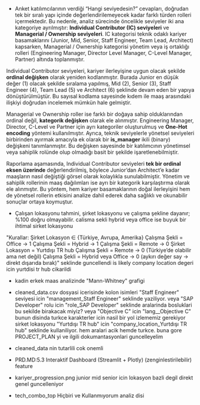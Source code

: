 - Anket katılımcılarının verdiği “Hangi seviyedesin?” cevapları, doğrudan tek bir sıralı yapı içinde değerlendirilemeyecek kadar farklı türden rolleri içermektedir. Bu nedenle, analiz sürecinde öncelikle seviyeler iki ana kategoriye ayrılmıştır: **Individual Contributor (IC) seviyeleri** ve **Managerial / Ownership seviyeleri**. IC kategorisi teknik odaklı kariyer basamaklarını (Junior, Mid, Senior, Staff Engineer, Team Lead, Architect) kapsarken, Managerial / Ownership kategorisi yönetim veya iş ortaklığı rolleri (Engineering Manager, Director Level Manager, C-Level Manager, Partner) altında toplanmıştır.

Individual Contributor seviyeleri, kariyer ilerleyişine uygun olacak şekilde **ordinal değişken** olarak yeniden kodlanmıştır. Burada Junior en düşük değer (1) olacak şekilde sıralama yapılmış, Mid (2), Senior (3), Staff Engineer (4), Team Lead (5) ve Architect (6) şeklinde devam eden bir yapıya dönüştürülmüştür. Bu sayısal kodlama sayesinde kıdem ile maaş arasındaki ilişkiyi doğrudan incelemek mümkün hale gelmiştir.

Managerial ve Ownership roller ise farklı bir doğaya sahip olduklarından ordinal değil, **kategorik değişken** olarak ele alınmıştır. Engineering Manager, Director, C-Level ve Partner için ayrı kategoriler oluşturulmuş ve **One-Hot encoding** yöntemi kullanılmıştır. Ayrıca, teknik seviyelerle yönetsel seviyeleri birbirinden ayırmak amacıyla ek olarak bir **is\_manager** ikili (binary) değişkeni tanımlanmıştır. Bu değişken sayesinde bir katılımcının yönetimsel veya sahiplik rolünde olup olmadığı basit bir şekilde işaretlenebilmiştir.

Raporlama aşamasında, Individual Contributor seviyeleri **tek bir ordinal eksen üzerinde** değerlendirilmiş, böylece Junior’dan Architect’e kadar maaşların nasıl değiştiği görsel olarak kolaylıkla sunulabilmiştir. Yönetim ve sahiplik rollerinin maaş dağılımları ise ayrı bir kategorik karşılaştırma olarak ele alınmıştır. Bu yöntem, hem kariyer basamaklarının doğal ilerleyişini hem de yönetsel rollerin etkisini analize dahil ederek daha sağlıklı ve okunabilir sonuçlar ortaya koymuştur.


- Çalışan lokasyonu tahmini, şirket lokasyonu ve çalışma şekline dayanır; %100 doğru olmayabilir. calisma sekli hybrid veya office ise buyuk bir ihtimal sirket lokasyonu

"Kurallar:
Şirket Lokasyon ∈ {Türkiye, Avrupa, Amerika}
Çalışma Şekli = Office → 1
Çalışma Şekli = Hybrid → 1
Çalışma Şekli = Remote → 0
Şirket Lokasyon = Yurtdışı TR hub
Çalışma Şekli = Remote → 0 (Türkiye’de olabilir ama net değil)
Çalışma Şekli = Hybrid veya Office → 0 (aykırı değer say → direkt dışarıda bırak)" seklinde guncellendi is likely company location degeri icin yurtdisi tr hub cikarildi


- kadin erkek maas analizinde "Mann-Whitney" grafigi

- cleaned_data.csv dosyasi icerisinde kolon isimleri "Staff Engineer" seviyesi icin "management_Staff Engineer" seklinde yaziliyor. veya "SAP Developer" rolu icin "role_SAP Developer" seklinde aralarinda bosluklari bu sekilde birakacak miyiz? veya "Objective C" icin "lang__Objective C" bunun disinda turkce karakterler icin nasil bir yol izlememiz gerekiyor sirket lokasyonu "Yurtdışı TR hub" icin "company_location_Yurtdışı TR hub" seklinde kullaniliyor. hem aralari acik hemde turkce. buna gore PROJECT_PLAN yi ve ilgili dokumantasyonlari guncelleyelim

- cleaned_data nin tutarlili cok onemli

- PRD.MD:5.3 Interaktif Dashboard (Streamlit + Plotly) (zenginlestirilebilir) feature

- kariyer_progression.png junior mid senior icin lokasyon bazli degil direkt genel guncelleniyor

- tech_combo_top Hiçbiri ve Kullanmıyorum analiz disi

